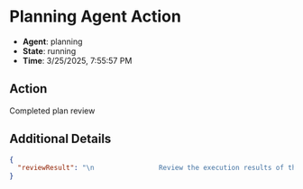 # Planning Agent Action

- **Agent**: planning
- **State**: running
- **Time**: 3/25/2025, 7:55:57 PM

## Action

Completed plan review

## Additional Details

```json
{
  "reviewResult": "\n                Review the execution results of this plan and suggest improvements:\n\n                Execution Results:\n\n\n\n                What should be changed to improve the plan?\n                "
}
```

